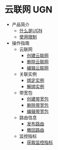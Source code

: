 # 云联网 UGN  

* 产品简介
    * [什么是UGN](/ugn/intro/ugn)
    * [使用限制](/ugn/intro/limit)
* 操作指南
    * 云联网
        * [创建云联网](/ugn/guide/ugninstance/createugn)
        * [删除云联网](/ugn/guide/ugninstance/deleteugn)
        * [编辑云联网](/ugn/guide/ugninstance/editugn)
    * 关联实例
        * [绑定实例](/ugn/guide/networkinstance/bindinstance)
        * [解绑实例](/ugn/guide/networkinstance/unbindinstance)
    * 带宽包
        * [创建带宽包](/ugn/guide/bandwidthpackge/createbandwidthpackge)
        * [删除带宽包](/ugn/guide/bandwidthpackge/deletebandwidthpackge)
        * [编辑带宽包](/ugn/guide/bandwidthpackge/editbandwidthpackge)
    * 路由信息
        * [发布路由](/ugn/guide/routerule/addrule)
        * [撤回路由](/ugn/guide/routerule/deleterule)
    * 监控指标
        * [获取监控指标](/ugn/guide/ugnmonitor/getmonitoring)
   



